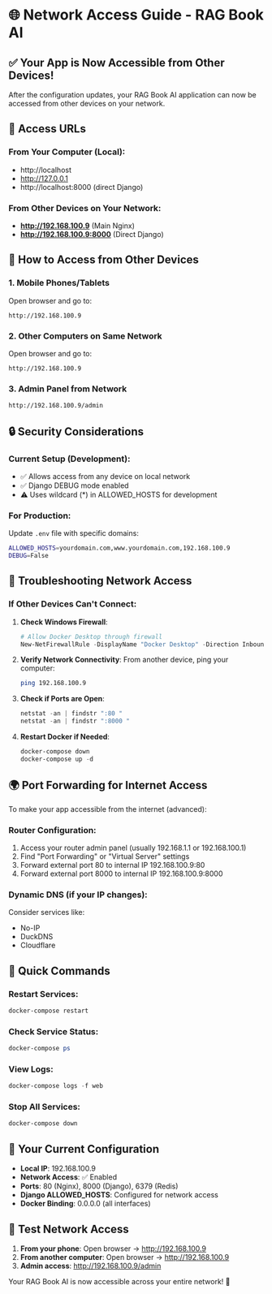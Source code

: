 # 🌐 Network Access Guide - RAG Book AI

## ✅ Your App is Now Accessible from Other Devices!

After the configuration updates, your RAG Book AI application can now be accessed from other devices on your network.

## 🔗 Access URLs

### From Your Computer (Local):
- http://localhost
- http://127.0.0.1
- http://localhost:8000 (direct Django)

### From Other Devices on Your Network:
- **http://192.168.100.9** (Main Nginx)
- **http://192.168.100.9:8000** (Direct Django)

## 📱 How to Access from Other Devices

### 1. **Mobile Phones/Tablets**
Open browser and go to:
```
http://192.168.100.9
```

### 2. **Other Computers on Same Network**
Open browser and go to:
```
http://192.168.100.9
```

### 3. **Admin Panel from Network**
```
http://192.168.100.9/admin
```

## 🔒 Security Considerations

### Current Setup (Development):
- ✅ Allows access from any device on local network
- ✅ Django DEBUG mode enabled
- ⚠️ Uses wildcard (*) in ALLOWED_HOSTS for development

### For Production:
Update `.env` file with specific domains:
```bash
ALLOWED_HOSTS=yourdomain.com,www.yourdomain.com,192.168.100.9
DEBUG=False
```

## 🔧 Troubleshooting Network Access

### If Other Devices Can't Connect:

1. **Check Windows Firewall**:
   ```powershell
   # Allow Docker Desktop through firewall
   New-NetFirewallRule -DisplayName "Docker Desktop" -Direction Inbound -Protocol TCP -LocalPort 80,8000 -Action Allow
   ```

2. **Verify Network Connectivity**:
   From another device, ping your computer:
   ```bash
   ping 192.168.100.9
   ```

3. **Check if Ports are Open**:
   ```powershell
   netstat -an | findstr ":80 "
   netstat -an | findstr ":8000 "
   ```

4. **Restart Docker if Needed**:
   ```powershell
   docker-compose down
   docker-compose up -d
   ```

## 🌍 Port Forwarding for Internet Access

To make your app accessible from the internet (advanced):

### Router Configuration:
1. Access your router admin panel (usually 192.168.1.1 or 192.168.100.1)
2. Find "Port Forwarding" or "Virtual Server" settings
3. Forward external port 80 to internal IP 192.168.100.9:80
4. Forward external port 8000 to internal IP 192.168.100.9:8000

### Dynamic DNS (if your IP changes):
Consider services like:
- No-IP
- DuckDNS
- Cloudflare

## 🔄 Quick Commands

### Restart Services:
```powershell
docker-compose restart
```

### Check Service Status:
```powershell
docker-compose ps
```

### View Logs:
```powershell
docker-compose logs -f web
```

### Stop All Services:
```powershell
docker-compose down
```

## 📍 Your Current Configuration

- **Local IP**: 192.168.100.9
- **Network Access**: ✅ Enabled
- **Ports**: 80 (Nginx), 8000 (Django), 6379 (Redis)
- **Django ALLOWED_HOSTS**: Configured for network access
- **Docker Binding**: 0.0.0.0 (all interfaces)

## 🎯 Test Network Access

1. **From your phone**: Open browser → http://192.168.100.9
2. **From another computer**: Open browser → http://192.168.100.9
3. **Admin access**: http://192.168.100.9/admin

Your RAG Book AI is now accessible across your entire network! 🎉
